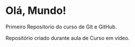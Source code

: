 # Olá, Mundo!
 Primeiro Repositorio do curso de Git e GitHub.

 Repositório criado durante aula de Curso em vídeo.
